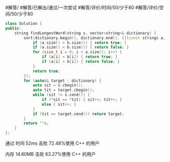 #解答/ #解答/已解出/通过/一次尝试 #解答/评价/时间/50/少于80 #解答/评价/空间/50/少于80 

``` c++
class Solution {
public:
	string findLongestWord(string s, vector<string>& dictionary) {
		sort(dictionary.begin(), dictionary.end(), [](const string& a, const string& b) {
			if (a.size() > b.size()) { return true; }
			if (a.size() < b.size()) { return false; }
			for (size_t i = 0; i < a.size(); i++) {
				if (a[i] < b[i]) { return true; }
				if (a[i] > b[i]) { return false; }
			}
			return true;
		});
		for (auto&& target : dictionary) {
			auto sit = s.cbegin();
			auto tit = target.cbegin();
			while (sit != s.cend()) {
				if (*sit == *tit) { sit++; tit++; }
				else { sit++; }
			}
			if (tit == target.cend()) return target;
		}
		return ""s;
	}
};
```

通过
时间
52ms
击败 72.48%使用 C++ 的用户

内存
14.60MB
击败 63.27%使用 C++ 的用户
